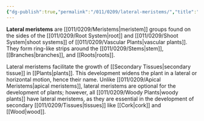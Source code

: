 ```yaml
---
{"dg-publish":true,"permalink":"/011/0209/lateral-meristems/","title":"Lateral Meristems","tags":["BIOL412","BIOL320"],"created":"2024-10-03T23:19:44.000-07:00","updated":"2025-01-24T10:35:31.366-08:00"}
---
```


**Lateral meristems** are [[011/0209/Meristems\|meristem]] groups found on the sides of the [[011/0209/Root System\|root]] and [[011/0209/Shoot System\|shoot systems]] of [[011/0209/Vascular Plants\|vascular plants]]. They form ring-like strips around the [[011/0209/Stems\|stem]], [[Branches\|branches]], and [[Roots\|roots]].

Lateral meristems facilitate the growth of [[Secondary Tissues\|secondary tissue]] in [[Plants\|plants]]. This development widens the plant in a lateral or horizontal motion, hence their name. Unlike [[011/0209/Apical Meristems\|apical meristems]], lateral meristems are optional for the development of plants; however, all [[011/0209/Woody Plants\|woody plants]] have lateral meristems, as they are essential in the development of secondary [[011/0209/Tissues\|tissues]] like [[Cork\|cork]] and [[Wood\|wood]].